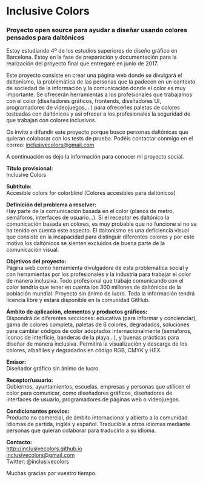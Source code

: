 # Inclusive Colors
### Proyecto open source para ayudar a diseñar usando colores pensados para daltónicos

Estoy estudiando 4º de los estudios superiores de diseño gráfico en Barcelona. Estoy en la fase de preparación y documentación para la realización del proyecto final que entregaré en junio de 2017.

Este proyecto consiste en crear una página web donde se divulgará el daltonismo, la problemática de las personas que la padecen en un contexto de sociedad de la información y la comunicación donde el color es muy importante. Se ofrecerán herramientas a los profesionales que trabajamos con el color (diseñadores gráficos, frontends, diseñadores UI, programadores de videojuegos,...) para ofrecerles paletas de colores testeadas con daltónicos y así ofrecer a los profesionales la seguridad de que trabajan con colores inclusivos.

Os invito a difundir este proyecto porque busco personas daltónicas que quieran colaborar con los tests de prueba.
Podéis contactar conmigo en el correo: inclusivecolors@gmail.com

A continuación os dejo la información para conocer mi proyecto social.

**Título provisional:**  
Inclusive Colors


**Subtítulo:**  
Accesible colors for colorblind (Colores accesibles para daltónicos)


**Definición del problema a resolver:**  
Hay parte de la comunicación basada en el color (planos de metro, semáforos, interfaces de usuario...). Si
el receptor es daltónico la comunicación basada en colores, es muy probable que no funcione si no se ha tenido en cuenta
este aspecto. El daltonismo es una deficiencia visual que consiste en la incapacidad para distinguir
diferentes colores y por este motivo los daltónicos se sienten excluidos de buena parte de la comunicación visual.


**Objetivos del proyecto:**  
Página web como herramienta divulgadora de esta problemática social y con herramientas por los profesionales y la industria
para trabajar el color de manera inclusiva. Todo profesional que trabaje comunicando con el color tendría que tener en cuenta
los 300 millones de daltónicos de la población mundial. Proyecto sin ánimo de lucro. Toda la información
tendrá licencia libre y estará disponible en la comunidad GitHub.


**Ámbito de aplicación, elementos y productos gráficos:**  
Dispondrá de diferentes secciones: educativa (para informar y concienciar), gama de colores completa, paletas
de 6 colores, degradados, soluciones para cambiar códigos de color adoptados internacionalmente (semáforos, iconos
de interfície, banderas de la playa...), y buenas prácticas para diseñar de manera inclusiva. Permitirá la visualización
y descarga de los colores, albañiles y degradados en código RGB, CMYK y HEX.


**Emisor:**  
Diseñador gráfico sin ánimo de lucro.


**Receptor/usuario:**  
Gobiernos, ayuntamientos, escuelas, empresas y personas que utilicen el color para comunicar, como diseñadores
gráficos, diseñadores de interfaces de usuario, programadores de páginas web o videojuegos.


**Condicionantes previos:**  
Producto no comercial, de ámbito internacional y abierto a la comunidad. Idiomas de partida, inglés y español. Traducible a otros idiomas mediante personas que quieran colaborar para traducirlo a su idioma.


**Contacto:**  
http://inclusivecolors.github.io  
inclusivecolors@gmail.com  
Twitter: @inclusivecolors


Muchas gracias por vuestro tiempo.
